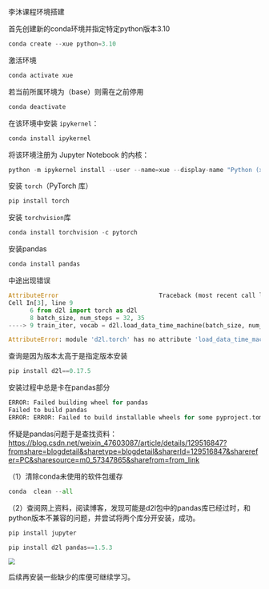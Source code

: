 李沐课程环境搭建

首先创建新的conda环境并指定特定python版本3.10

```python
conda create --xue python=3.10
```

激活环境

```python
conda activate xue
```

若当前所属环境为（base）则需在之前停用

```python
conda deactivate
```

在该环境中安装 `ipykernel`：

```python
conda install ipykernel
```

将该环境注册为 Jupyter Notebook 的内核：

```python
python -m ipykernel install --user --name=xue --display-name "Python (xue)"
```

安装 `torch`（PyTorch 库）

```python
pip install torch
```

安装 `torchvision`库

```python
conda install torchvision -c pytorch
```

安装pandas

```python
conda install pandas
```

中途出现错误

```python
AttributeError                            Traceback (most recent call last)
Cell In[3], line 9
      6 from d2l import torch as d2l
      8 batch_size, num_steps = 32, 35
----> 9 train_iter, vocab = d2l.load_data_time_machine(batch_size, num_steps)

AttributeError: module 'd2l.torch' has no attribute 'load_data_time_machine'
```

查询是因为版本太高于是指定版本安装

```python
pip install d2l==0.17.5
```

安装过程中总是卡在pandas部分

```python
ERROR: Failed building wheel for pandas
Failed to build pandas
ERROR: ERROR: Failed to build installable wheels for some pyproject.toml based projects (pandas)
```

怀疑是pandas问题于是查找资料：https://blog.csdn.net/weixin_47603087/article/details/129516847?fromshare=blogdetail&sharetype=blogdetail&sharerId=129516847&sharerefer=PC&sharesource=m0_57347865&sharefrom=from_link

（1）清除conda未使用的软件包缓存

```python
conda  clean --all
```

（2）查阅网上资料，阅读博客，发现可能是d2l包中的pandas库已经过时，和python版本不兼容的问题，并尝试将两个库分开安装，成功。

```python
pip install jupyter
```

```python
pip install d2l pandas==1.5.3
```

<img src="/Users/pengzexue/Library/Application Support/typora-user-images/image-20241111205328501.png" style="zoom:80%;" />

后续再安装一些缺少的库便可继续学习。